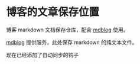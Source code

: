 # 博客的文章保存位置

博客 markdown 文档保存仓库，配合 [mdblog](https://github.com/504807890/mdblog) 使用。

[mdblog](https://github.com/504807890/mdblog) 提供服务，此处保存 markdown 的纯文本文件。

现在已经添加了自动同步的钩子
